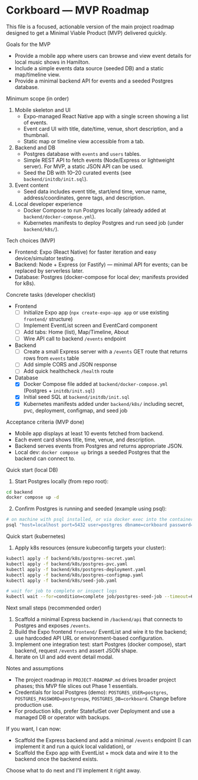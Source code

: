 # Corkboard — MVP Roadmap

This file is a focused, actionable version of the main project roadmap designed to get a Minimal Viable Product (MVP) delivered quickly.

Goals for the MVP
- Provide a mobile app where users can browse and view event details for local music shows in Hamilton.
- Include a simple events data source (seeded DB) and a static map/timeline view.
- Provide a minimal backend API for events and a seeded Postgres database.

Minimum scope (in order)
1. Mobile skeleton and UI
   - Expo-managed React Native app with a single screen showing a list of events.
   - Event card UI with title, date/time, venue, short description, and a thumbnail.
   - Static map or timeline view accessible from a tab.
2. Backend and DB
   - Postgres database with `events` and `users` tables.
   - Simple REST API to fetch events (Node/Express or lightweight server). For MVP, a static JSON API can be used.
   - Seed the DB with 10–20 curated events (see `backend/initdb/init.sql`).
3. Event content
   - Seed data includes event title, start/end time, venue name, address/coordinates, genre tags, and description.
4. Local developer experience
   - Docker Compose to run Postgres locally (already added at `backend/docker-compose.yml`).
   - Kubernetes manifests to deploy Postgres and run seed job (under `backend/k8s/`).

Tech choices (MVP)
- Frontend: Expo (React Native) for faster iteration and easy device/simulator testing.
- Backend: Node + Express (or Fastify) — minimal API for events; can be replaced by serverless later.
- Database: Postgres (docker-compose for local dev; manifests provided for k8s).

Concrete tasks (developer checklist)
- Frontend
  - [ ] Initialize Expo app (`npx create-expo-app app` or use existing `frontend/` structure)
  - [ ] Implement EventList screen and EventCard component
  - [ ] Add tabs: Home (list), Map/Timeline, About
  - [ ] Wire API call to backend `/events` endpoint

- Backend
  - [ ] Create a small Express server with a `/events` GET route that returns rows from `events` table
  - [ ] Add simple CORS and JSON response
  - [ ] Add quick healthcheck `/health` route

- Database
  - [x] Docker Compose file added at `backend/docker-compose.yml` (Postgres + `initdb/init.sql`)
  - [x] Initial seed SQL at `backend/initdb/init.sql`
  - [x] Kubernetes manifests added under `backend/k8s/` including secret, pvc, deployment, configmap, and seed job

Acceptance criteria (MVP done)
- Mobile app displays at least 10 events fetched from backend.
- Each event card shows title, time, venue, and description.
- Backend serves events from Postgres and returns appropriate JSON.
- Local dev: `docker compose up` brings a seeded Postgres that the backend can connect to.

Quick start (local DB)
1. Start Postgres locally (from repo root):

```bash
cd backend
docker compose up -d
```

2. Confirm Postgres is running and seeded (example using psql):

```bash
# on machine with psql installed, or via docker exec into the container
psql "host=localhost port=5432 user=postgres dbname=corkboard password=postgrespw" -c "select count(*) from users;"
```

Quick start (kubernetes)
1. Apply k8s resources (ensure kubeconfig targets your cluster):

```bash
kubectl apply -f backend/k8s/postgres-secret.yaml
kubectl apply -f backend/k8s/postgres-pvc.yaml
kubectl apply -f backend/k8s/postgres-deployment.yaml
kubectl apply -f backend/k8s/postgres-configmap.yaml
kubectl apply -f backend/k8s/seed-job.yaml

# wait for job to complete or inspect logs
kubectl wait --for=condition=complete job/postgres-seed-job --timeout=60s || kubectl logs job/postgres-seed-job
```

Next small steps (recommended order)
1. Scaffold a minimal Express backend in `/backend/api` that connects to Postgres and exposes `/events`.
2. Build the Expo frontend `frontend/` EventList and wire it to the backend; use hardcoded API URL or environment-based configuration.
3. Implement one integration test: start Postgres (docker compose), start backend, request `/events` and assert JSON shape.
4. Iterate on UI and add event detail modal.

Notes and assumptions
- The project roadmap in `PROJECT-ROADMAP.md` drives broader project phases; this MVP file slices out Phase 1 essentials.
- Credentials for local Postgres (demo): `POSTGRES_USER=postgres`, `POSTGRES_PASSWORD=postgrespw`, `POSTGRES_DB=corkboard`. Change before production use.
- For production k8s, prefer StatefulSet over Deployment and use a managed DB or operator with backups.

If you want, I can now:
- Scaffold the Express backend and add a minimal `/events` endpoint (I can implement it and run a quick local validation), or
- Scaffold the Expo app with EventList + mock data and wire it to the backend once the backend exists.

Choose what to do next and I'll implement it right away.
